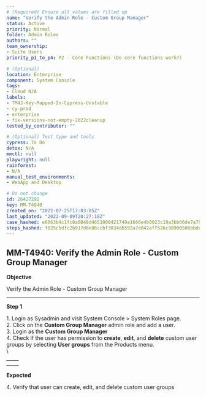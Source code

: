 ```yaml
---
# (Required) Ensure all values are filled up
name: "Verify the Admin Role - Custom Group Manager"
status: Active
priority: Normal
folder: Admin Roles
authors: ""
team_ownership:
- Suite Users
priority_p1_to_p4: P2 - Core Functions (Do core functions work?)

# (Optional)
location: Enterprise
component: System Console
tags:
- Cloud N/A
labels:
- TM4J-Key-Mapped-In-Cypress-Unstable
- cy-prod
- enterprise
- fix-versions-not-empty-2022cleanup
tested_by_contributor: ""

# (Optional) Test type and tools
cypress: To Do
detox: N/A
mmctl: null
playwright: null
rainforest:
- N/A
manual_test_environments:
- WebApp and Desktop

# Do not change
id: 26427292
key: MM-T4940
created_on: "2022-07-25T17:03:05Z"
last_updated: "2022-09-09T20:27:18Z"
case_hashed: e6063b4c1fc8a0048d4651008421749a1666e4b0023c19a3bb66de7a70fadbe336f2c37c439d46dc54dff48197907b82
steps_hashed: f825c5dfc2b917d8e86ccbf3034db592a7e042aff526c98900506bbde68494c78ff6f287bd0331018efba3e53f9de786
---
```


<!-- (Auto-generated) Based on frontmatter's "key" and "name" -->

## MM-T4940: Verify the Admin Role - Custom Group Manager

**Objective**

Verify the Admin Role - Custom Group Manager

---

**Step 1**

1\. Login as Sysadmin and visit System Console > System Roles page.\
2\. Click on the **Custom Group Manager** admin role and add a user.\
3\. Login as the **Custom Group Manager**\
4\. Check if the user has permission to **create**, **edit**, and **delete** custom user groups by selecting **User groups** from the Products menu.\
\\

|   |   |
| - | - |
|   |   |
|   |   |

**Expected**

4\. Verify that user can create, edit, and delete custom user groups

